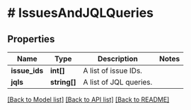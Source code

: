 # # IssuesAndJQLQueries

## Properties

Name | Type | Description | Notes
------------ | ------------- | ------------- | -------------
**issue_ids** | **int[]** | A list of issue IDs. |
**jqls** | **string[]** | A list of JQL queries. |

[[Back to Model list]](../../README.md#models) [[Back to API list]](../../README.md#endpoints) [[Back to README]](../../README.md)
